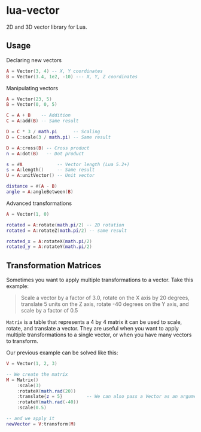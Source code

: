 # lua-vector

2D and 3D vector library for Lua.

## Usage

Declaring new vectors

```lua
A = Vector(3, 4) -- X, Y coordinates
B = Vector(3.4, 1e2, -10) --- X, Y, Z coordinates
```

Manipulating vectors

```lua
A = Vector(23, 5)
B = Vector(0, 0, 5)

C = A + B    -- Addition
C = A:add(B) -- Same result

D = C * 3 / math.pi      -- Scaling
D = C:scale(3 / math.pi) -- Same result

D = A:cross(B) -- Cross product
n = A:dot(B)   -- Dot product

s = #A             -- Vector length (Lua 5.2+)
s = A:length()     -- Same result
U = A:unitVector() -- Unit vector

distance = #(A - B)
angle = A:angleBetween(B)
```

Advanced transformations

```lua
A = Vector(1, 0)

rotated = A:rotate(math.pi/2) -- 2D rotation
rotated = A:rotateZ(math.pi/2) -- same result

rotated_x = A:rotateX(math.pi/2)
rotated_y = A:rotateY(math.pi/2)
```

## Transformation Matrices

Sometimes you want to apply multiple transformations to a vector. Take this example:

> Scale a vector by a factor of 3.0, rotate on the X axis by 20 degrees,
> translate 5 units on the Z axis, rotate -40 degrees on the Y axis, and scale by a factor of 0.5

`Matrix` is a table that represents a 4 by 4 matrix it can be used to scale, rotate, and translate a vector.
They are useful when you want to apply multiple transformations to a single vector, or when you have many vectors to transform.

Our previous example can be solved like this:

```lua
V = Vector(1, 2, 3)

-- We create the matrix
M = Matrix()
    :scale(3)
    :rotateX(math.rad(20))
    :translate{z = 5}         -- We can also pass a Vector as an argument
    :rotateY(math.rad(-40))
    :scale(0.5)

-- and we apply it
newVector = V:transform(M)
```

